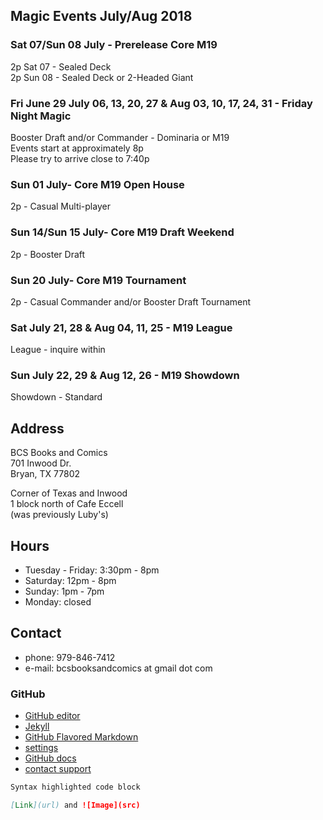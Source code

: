 ## Magic Events July/Aug 2018

### Sat 07/Sun 08 July - Prerelease Core M19   
2p Sat 07 - Sealed Deck   
2p Sun 08 - Sealed Deck or 2-Headed Giant

### Fri June 29 July 06, 13, 20, 27 & Aug 03, 10, 17, 24, 31 - Friday Night Magic   
Booster Draft and/or Commander - Dominaria or M19   
Events start at approximately 8p   
Please try to arrive close to 7:40p   

### Sun 01 July- Core M19 Open House   
2p - Casual Multi-player   

### Sun 14/Sun 15 July- Core M19 Draft Weekend   
2p - Booster Draft   

### Sun 20 July- Core M19 Tournament   
2p - Casual Commander and/or Booster Draft Tournament   

### Sat July 21, 28 & Aug 04, 11, 25 - M19 League   
League - inquire within   

### Sun July 22, 29 & Aug 12, 26 - M19 Showdown   
Showdown - Standard   
   
## Address
BCS Books and Comics  
701 Inwood Dr.  
Bryan, TX 77802  

Corner of Texas and Inwood  
1 block north of Cafe Eccell  
(was previously Luby's)

## Hours

* Tuesday - Friday: 3:30pm - 8pm   
* Saturday: 12pm - 8pm   
* Sunday: 1pm - 7pm   
* Monday: closed   

## Contact

* phone: 979-846-7412
* e-mail: bcsbooksandcomics at gmail dot com

### GitHub

* [GitHub editor](https://github.com/timesmith/timesmith.github.io/edit/master/index.md)
* [Jekyll](https://jekyllrb.com/)
* [GitHub Flavored Markdown](https://guides.github.com/features/mastering-markdown/)
* [settings](https://github.com/timesmith/timesmith.github.io/settings)
* [GitHub docs](https://help.github.com/categories/github-pages-basics/)
* [contact support](https://github.com/contact)

```markdown
Syntax highlighted code block

[Link](url) and ![Image](src)
```
